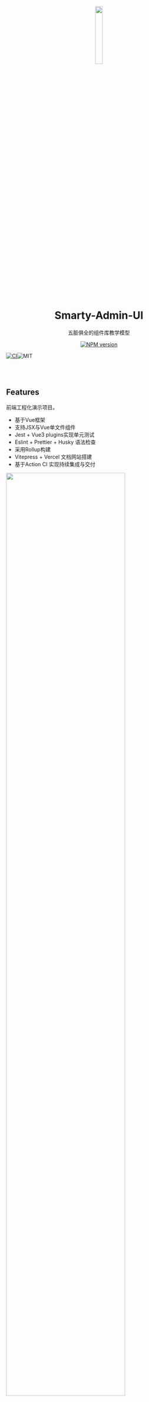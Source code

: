 <br>

<p align="center">
<img src="https://github.com/smarty-team/smarty-admin/blob/main/assets/logo.jpeg" style="width:20%;" />
</p>

<h1 align="center">Smarty-Admin-UI</h1>

<p align="center">
五脏俱全的组件库教学模型
</p>

<p align="center">
<a href="https://www.npmjs.com/package/smarty-admin-ui"><img src="https://img.shields.io/npm/v/smarty-admin-ui?color=c95f8b&amp;label=" alt="NPM version"></a></p>


[![CI](https://github.com/smarty-team/smarty-admin/actions/workflows/main.yml/badge.svg?branch=main)](https://github.com/smarty-team/smarty-admin/actions/workflows/main.yml)![MIT](https://img.shields.io/github/license/smarty-team/smarty-admin?color=red)

<br>
<br>

## Features

前端工程化演示项目。
- 基于Vue框架
- 支持JSX与Vue单文件组件
- Jest + Vue3 plugins实现单元测试
- Eslint + Prettier + Husky 语法检查
- 采用Rollup构建
- Vitepress + Vercel 文档网站搭建
- 基于Action CI 实现持续集成与交付

<img src="https://github.com/smarty-team/smarty-admin/blob/main/assets/demo.gif" style="width:80%;" />

## Install

```bash
npm i smarty-admin-ui
```

## Quick Start

```js
    import Vue from 'vue'
    import SmartyUI from 'element-ui'

    const App = {
        template: `
                <MyButton/>
            `,
    };

    createApp(App)
        .use(SmartyUI)
        .mount("#app");

```

## Browser Support

Modern browsers and Internet Explorer 10+.

## Join Discussion Group

Scan the QR code using [Dingtalk App](https://www.dingtalk.com/) to join in discussion group :

<img alt="Join Discusion Group" src="https://github.com/smarty-team/smarty-admin/blob/main/assets/dingding.jpeg" width="300">


## LICENSE
[MIT](../../LICENSE)

Copyright (c) 2022 - present Ran (Joseph) Xia